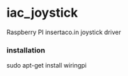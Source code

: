 # iac_joystick
Raspberry PI insertaco.in joystick driver


### installation
sudo apt-get install wiringpi
